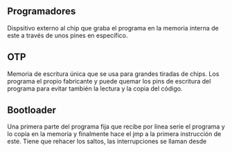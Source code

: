 ## Programadores

Dispsitivo externo al chip que graba el programa en la memoria interna de este a través de unos pines en específico.

## OTP

Memoria de escritura única que se usa para grandes tiradas de chips. Los programa el propio fabricante y puede quemar los pins de escritura del programa para evitar también la lectura y la copia del código.

## Bootloader

Una primera parte del programa fija que recibe por línea serie el programa y lo copia en la memoria y finalmente hace el jmp a la primera instrucción de este. Tiene que rehacer los saltos, las interrupciones se llaman desde 